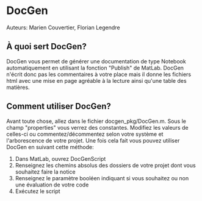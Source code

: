 # DocGen
Auteurs: Marien Couvertier, Florian Legendre

## À quoi sert DocGen?
DocGen vous permet de générer une documentation de type Notebook automatiquement en utilisant la fonction "Publish" de MatLab. DocGen n'écrit donc pas les commentaires à votre place mais il donne les fichiers html avec une mise en page agréable à la lecture ainsi qu'une table des matières.

## Comment utiliser DocGen?
Avant toute chose, allez dans le fichier docgen_pkg/DocGen.m. Sous le champ "properties" vous verrez des constantes. Modifiez les valeurs de celles-ci ou commentez/décommentez selon votre système et l'arborescence de votre projet. Une fois cela fait vous pouvez utiliser DocGen en suivant cette méthode:

1. Dans MatLab, ouvrez DocGenScript
2. Renseignez les chemins absolus des dossiers de votre projet dont vous souhaitez faire la notice
3. Renseignez le paramètre booléen indiquant si vous souhaitez ou non une évaluation de votre code
4. Exécutez le script
